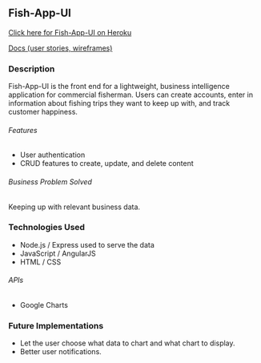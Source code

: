 ## Fish-App-UI

[Click here for Fish-App-UI on Heroku](https://floating-ridge-89643.herokuapp.com/)

[Docs (user stories, wireframes)](https://drive.google.com/drive/folders/0B8cp2PH4jV85RFlJbUFBNkt3RGs)

### Description

Fish-App-UI is the front end for a lightweight, business intelligence application for commercial fisherman. Users can create accounts, enter in information about fishing trips they want to keep up with, and track customer happiness.

###### Features
* User authentication
* CRUD features to create, update, and delete content

###### Business Problem Solved
Keeping up with relevant business data.

### Technologies Used

* Node.js / Express used to serve the data
* JavaScript / AngularJS
* HTML / CSS

###### APIs
* Google Charts

### Future Implementations
* Let the user choose what data to chart and what chart to display.
* Better user notifications.
